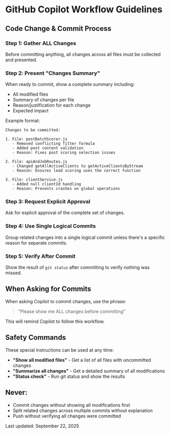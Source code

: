 # GitHub Copilot Workflow Guidelines

## Code Change & Commit Process

### Step 1: Gather ALL Changes
Before committing anything, all changes across all files must be collected and presented.

### Step 2: Present "Changes Summary"
When ready to commit, show a complete summary including:
- All modified files
- Summary of changes per file
- Reason/justification for each change
- Expected impact

Example format:
```
Changes to be committed:

1. File: postBatchScorer.js
   - Removed conflicting filter formula
   - Added post content validation
   - Reason: Fixes post scoring selection issues

2. File: apiAndJobRoutes.js
   - Changed getAllActiveClients to getActiveClientsByStream
   - Reason: Ensures lead scoring uses the correct function

3. File: clientService.js
   - Added null clientId handling
   - Reason: Prevents crashes on global operations
```

### Step 3: Request Explicit Approval
Ask for explicit approval of the complete set of changes.

### Step 4: Use Single Logical Commits
Group related changes into a single logical commit unless there's a specific reason for separate commits.

### Step 5: Verify After Commit
Show the result of `git status` after committing to verify nothing was missed.

## When Asking for Commits

When asking Copilot to commit changes, use the phrase:

> "Please show me ALL changes before committing"

This will remind Copilot to follow this workflow.

## Safety Commands

These special instructions can be used at any time:

- **"Show all modified files"** - Get a list of all files with uncommitted changes
- **"Summarize all changes"** - Get a detailed summary of all modifications
- **"Status check"** - Run git status and show the results

## Never:
- Commit changes without showing all modifications first
- Split related changes across multiple commits without explanation
- Push without verifying all changes were committed

Last updated: September 22, 2025